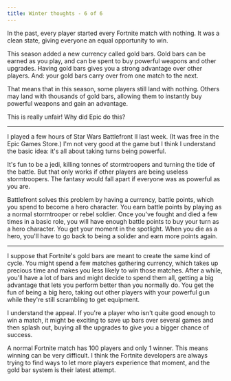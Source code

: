 ```yaml
---
title: Winter thoughts - 6 of 6
---
```


In the past, every player started every Fortnite match with nothing. It was a clean state, giving everyone an equal opportunity to win.

This season added a new currency called gold bars. Gold bars can be earned as you play, and can be spent to buy powerful weapons and other upgrades. Having gold bars gives you a strong advantage over other players. And: your gold bars carry over from one match to the next.

That means that in this season, some players still land with nothing. Others may land with thousands of gold bars, allowing them to instantly buy powerful weapons and gain an advantage.

This is really unfair! Why did Epic do this?

* * *

I played a few hours of Star Wars Battlefront II last week. (It was free in the Epic Games Store.) I'm not very good at the game but I think I understand the basic idea: it's all about taking turns being powerful.

It's fun to be a jedi, killing tonnes of stormtroopers and turning the tide of the battle. But that only works if other players are being useless stormtroopers. The fantasy would fall apart if everyone was as powerful as you are.

Battlefront solves this problem by having a currency, battle points, which you spend to become a hero character. You earn battle points by playing as a normal stormtrooper or rebel soldier. Once you've fought and died a few times in a basic role, you will have enough battle points to buy your turn as a hero character. You get your moment in the spotlight. When you die as a hero, you'll have to go back to being a solider and earn more points again.

* * *

I suppose that Fortnite's gold bars are meant to create the same kind of cycle. You might spend a few matches gathering currency, which takes up precious time and makes you less likely to win those matches. After a while, you'll have a lot of bars and might decide to spend them all, getting a big advantage that lets you perform better than you normally do. You get the fun of being a big hero, taking out other players with your powerful gun while they're still scrambling to get equipment.

I understand the appeal. If you're a player who isn't quite good enough to win a match, it might be exciting to save up bars over several games and then splash out, buying all the upgrades to give you a bigger chance of success.

A normal Fortnite match has 100 players and only 1 winner. This means winning can be very difficult. I think the Fortnite developers are always trying to find ways to let more players experience that moment, and the gold bar system is their latest attempt.